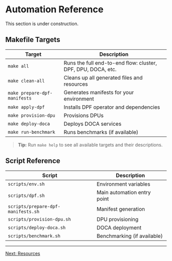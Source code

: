 # Automation Reference

This section is under construction.

## Makefile Targets

| Target                | Description                                                      |
|----------------------|------------------------------------------------------------------|
| `make all`           | Runs the full end-to-end flow: cluster, DPF, DPU, DOCA, etc.      |
| `make clean-all`     | Cleans up all generated files and resources                       |
| `make prepare-dpf-manifests` | Generates manifests for your environment                  |
| `make apply-dpf`     | Installs DPF operator and dependencies                            |
| `make provision-dpu` | Provisions DPUs                                                   |
| `make deploy-doca`   | Deploys DOCA services                                             |
| `make run-benchmark` | Runs benchmarks (if available)                                    |

> **Tip:** Run `make help` to see all available targets and their descriptions.

## Script Reference

| Script                          | Description                                 |
|---------------------------------|---------------------------------------------|
| `scripts/env.sh`                | Environment variables                       |
| `scripts/dpf.sh`                | Main automation entry point                 |
| `scripts/prepare-dpf-manifests.sh` | Manifest generation                      |
| `scripts/provision-dpu.sh`      | DPU provisioning                           |
| `scripts/deploy-doca.sh`        | DOCA deployment                            |
| `scripts/benchmark.sh`          | Benchmarking (if available)                |

---

[Next: Resources](resources.md) 